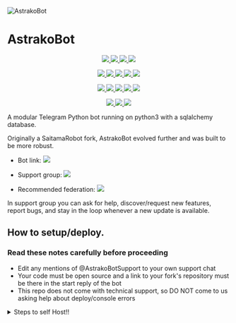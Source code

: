 ![AstrakoBot](https://i.imgur.com/1oah5E2.jpg)
# AstrakoBot 
<p align="center">
<a href="https://www.codacy.com/gh/Astrako/AstrakoBot/dashboard?utm_source=github.com&amp;utm_medium=referral&amp;utm_content=Astrako/AstrakoBot&amp;utm_campaign=Badge_Grade" alt="Codacy Badge">
<img src="https://app.codacy.com/project/badge/Grade/972e73015aaa4096bf109a79acae8afb" /> </a>
<a href="https://github.com/Astrako/AstrakoBot" alt="Libraries.io dependency status for GitHub repo"> <img src="https://img.shields.io/librariesio/github/Astrako/AstrakoBot?style=flat&logo=github&color=red" /> </a>
<a href="https://github.com/Astrako/AstrakoBot/network/members" alt="GitHub stars"> <img src="https://img.shields.io/github/stars/Astrako/AstrakoBot?style=flat&logo=github&color=yellow" /> </a>
<a href="https://github.com/Astrako/AstrakoBot/network/members" alt="GitHub forks"> <img src="https://img.shields.io/github/forks/Astrako/AstrakoBot" /> </a>
</p>
<p align="center">
<a href="https://github.com/Astrako/AstrakoBot" alt="GitHub commit activity"> <img src="https://img.shields.io/github/commit-activity/m/Astrako/AstrakoBot" /> </a>
<a href="https://github.com/Astrako/AstrakoBot/graphs/contributors" alt="GitHub contributors"> <img src="https://img.shields.io/github/contributors/Astrako/AstrakoBot?style=flat&logo=github" /> </a>
<a href="https://github.com/Astrako/AstrakoBot" alt="GitHub closed pull requests"> <img src="https://img.shields.io/github/issues-pr-closed-raw/Astrako/AstrakoBot?color=success" /> </a>
<a href="https://github.com/Astrako/AstrakoBot" alt="GitHub issues"> <img src="https://img.shields.io/github/issues-raw/Astrako/AstrakoBot?style=flat&logo=github&color=red" /> </a>
<a href="https://github.com/Astrako/AstrakoBot" alt="GitHub closed issues"> <img src="https://img.shields.io/github/issues-closed-raw/Astrako/AstrakoBot?style=flat&logo=github&color=success" /> </a>
</p>
<p align="center">
<a href="https://www.python.org/" alt="made-with-python"> <img src="https://img.shields.io/badge/made%20with-Python-1f425f.svg?style=flat&logo=python&color=blue" /> </a>
<a href="https://github.com/Astrako/AstrakoBot" alt="Python supported versions"> <img src="https://img.shields.io/badge/python-3.6%20%7C%203.7%20%7C%203.8%20%7C%203.9%20%7C%203.10-blue" /> </a>
<a href="https://github.com/Astrako/AstrakoBot" alt="Ptb version"> <img src="https://img.shields.io/badge/Ptb-v13.11-blue" /> </a>
<a href="https://github.com/Astrako/AstrakoBot" alt="GitHub repo size"> <img src="https://img.shields.io/github/repo-size/Astrako/AstrakoBot" /> </a>
<a href="https://github.com/Astrako/AstrakoBot/blob/master/LICENSE" alt="GPLv3 license"> <img src="https://img.shields.io/github/license/Astrako/AstrakoBot?style=flat&logo=github&color=success" /> </a>
</p>
<p align="center">
<a href="" alt="Astrako"> <img src="https://img.shields.io/badge/built%20by-Astrako-blue" /> </a>
<a href="https://github.com/Astrako/AstrakoBot/graphs/commit-activity" alt="Maintenance"> <img src="https://img.shields.io/badge/maintained%3F-yes-blue.svg" /> </a>
<a href="https://makeapullrequest.com" alt="PRs Welcome"> <img src="https://img.shields.io/badge/PRs-welcome-blue.svg" /> </a>
</p>

A modular Telegram Python bot running on python3 with a sqlalchemy database.

Originally a SaitamaRobot fork, AstrakoBot evolved further and was built to be more robust. 

* Bot link:  <a href="https://t.me/AstrakoBot" alt="AstrakoBot"> <img src="https://img.shields.io/badge/%F0%9F%A4%96%20-AstrakoBot-blue" /> </a>

* Support group:  <a href="https://t.me/AstrakoBotSupport" alt="AstrakoBotSupport"> <img src="https://aleen42.github.io/badges/src/telegram.svg" /> </a>

* Recommended federation:  <a href="https://t.me/ALTF4Fed" alt="ALTF4Fed"> <img src="https://img.shields.io/badge/🚫-ALTF4Fed-red" /> </a>

In support group you can ask for help, discover/request new features, report bugs, and stay in the loop whenever a new update is available. 


## How to setup/deploy.

### Read these notes carefully before proceeding 
 - Edit any mentions of @AstrakoBotSupport to your own support chat
 - Your code must be open source and a link to your fork's repository must be there in the start reply of the bot
 - This repo does not come with technical support, so DO NOT come to us asking help about deploy/console errors
 
<details>
  <summary>Steps to self Host!! </summary>

  ## Setting up the bot (Read this before trying to use!):
Please make sure to use python3.6, as I cannot guarantee everything will work as expected on older Python versions!
This is because markdown parsing is done by iterating through a dict, which is ordered by default in 3.6.

  ### Configuration

There are two possible ways of configuring your bot: a config.py file, or ENV variables.

The preferred version is to use a `config.py` file, as it makes it easier to see all your settings grouped together.
This file should be placed in your `AstrakoBot` folder, alongside the `__main__.py` file. 
This is where your bot token will be loaded from, as well as your database URI (if you're using a database), and most of
your other settings.

It is recommended to import sample_config and extend the Config class, as this will ensure your config contains all
defaults set in the sample_config, hence making it easier to upgrade.

An example `config.py` file could be:
```
from AstrakoBot.sample_config import Config

class Development(Config):
    OWNER_ID = 254318997  # your telegram ID
    OWNER_USERNAME = "SonOfLars"  # your telegram username
    API_KEY = "your bot api key"  # your api key, as provided by the @botfather
    SQLALCHEMY_DATABASE_URI = 'postgresql://username:password@localhost:5432/database'  # sample db credentials
    JOIN_LOGGER = '-1234567890' # some group chat that your bot is a member of
    USE_JOIN_LOGGER = True
    SUDO_USERS = [18673980, 83489514]  # List of id's for users which have sudo access to the bot.
    LOAD = []
    NO_LOAD = ['translation']
```

If you can't have a config.py file (EG on Heroku), it is also possible to use environment variables.
So just go and read the config sample file. 

  ### Python dependencies

Install the necessary Python dependencies by moving to the project directory and running:

`pip3 install -r requirements.txt`

This will install all the necessary python packages.

  ### Database

If you wish to use a database-dependent module (eg: locks, notes, userinfo, users, filters, welcomes),
you'll need to have a database installed on your system. I use Postgres, so I recommend using it for optimal compatibility.

In the case of Postgres, this is how you would set up a database on a Debian/ubuntu system. Other distributions may vary.

- install postgresql:

`sudo apt-get update && sudo apt-get install postgresql`

- change to the Postgres user:

`sudo su - postgres`

- create a new database user (change YOUR_USER appropriately):

`createuser -P -s -e YOUR_USER`

This will be followed by you need to input your password.

- create a new database table:

`createdb -O YOUR_USER YOUR_DB_NAME`

Change YOUR_USER and YOUR_DB_NAME appropriately.

- finally:

`psql YOUR_DB_NAME -h YOUR_HOST YOUR_USER`

This will allow you to connect to your database via your terminal.
By default, YOUR_HOST should be 0.0.0.0:5432.

You should now be able to build your database URI. This will be:

`sqldbtype://username:pw@hostname:port/db_name`

Replace sqldbtype with whichever DB you're using (eg Postgres, MySQL, SQLite, etc)
repeat for your username, password, hostname (localhost?), port (5432?), and DB name.

  ## Modules
   ### Setting load order.

The module load order can be changed via the `LOAD` and `NO_LOAD` configuration settings.
These should both represent lists.

If `LOAD` is an empty list, all modules in `modules/` will be selected for loading by default.

If `NO_LOAD` is not present or is an empty list, all modules selected for loading will be loaded.

If a module is in both `LOAD` and `NO_LOAD`, the module will not be loaded - `NO_LOAD` takes priority.

   ### Creating your own modules.

Creating a module has been simplified as much as possible - but do not hesitate to suggest further simplification.

All that is needed is that your .py file is in the modules folder.

To add commands, make sure to import the dispatcher via

`from AstrakoBot import dispatcher`.

You can then add commands using the usual

`dispatcher.add_handler()`.

Assigning the `__help__` variable to a string describing this modules' available
commands will allow the bot to load it and add the documentation for
your module to the `/help` command. Setting the `__mod_name__` variable will also allow you to use a nicer, user-friendly name for a module.

The `__migrate__()` function is used for migrating chats - when a chat is upgraded to a supergroup, the ID changes, so 
it is necessary to migrate it in the DB.

The `__stats__()` function is for retrieving module statistics, eg number of users, number of chats. This is accessed 
through the `/stats` command, which is only available to the bot owner.

## Starting the bot.

Once you've set up your database and your configuration is complete, simply run (Linux):

`python3 -m AstrakoBot`

For queries or any issues regarding the bot please open an issue ticket or visit us at [AstrakoBotSupport](https://t.me/AstrakoBotSupport)


## Credits
The bot is based on the original work done by [PaulSonOfLars](https://github.com/PaulSonOfLars) and [AnimeKaizoku](https://github.com/AnimeKaizoku)
All original credits go to Paul and AnimeKaizoku, Without their efforts, this fork would not have been possible!

Any other authorship/credits can be seen through the commits.

Should any be missing kindly let us know at [AstrakoBotSupport](https://t.me/AstrakoBotSupport) or simply submit a pull request on the readme.
